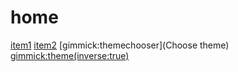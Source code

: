 # home
[item1](item1/index.md)
[item2](item2/index.md)
[gimmick:themechooser](Choose theme)
[gimmick:theme(inverse:true)](flatly)
